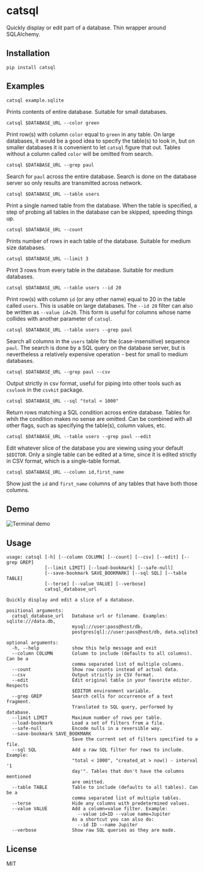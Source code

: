 catsql
======

Quickly display or edit part of a database.  Thin wrapper around SQLAlchemy.

Installation
------------

`pip install catsql`

Examples
--------

`catsql example.sqlite`

Prints contents of entire database.  Suitable for small databases.

`catsql $DATABASE_URL --color green`

Print row(s) with column `color` equal to `green` in any table.
On large databases, it would be a good idea to specify the table(s) to
look in, but on smaller databases it is convenient to let `catsql`
figure that out.  Tables without a column called `color` will be
omitted from search.

`catsql $DATABASE_URL --grep paul`

Search for `paul` across the entire database. Search is done on the
database server so only results are transmitted across network.

`catsql $DATABASE_URL --table users`

Print a single named table from the database.  When the table is specified,
a step of probing all tables in the database can be skipped, speeding things
up.

`catsql $DATABASE_URL --count`

Prints number of rows in each table of the database.  Suitable for medium
size databases.

`catsql $DATABASE_URL --limit 3`

Print 3 rows from every table in the database.  Suitable for medium
databases.

`catsql $DATABASE_URL --table users --id 20`

Print row(s) with column `id` (or any other name) equal to 20 in the
table called `users`. This is usable on large databases.  The `--id
20` filter can also be written as `--value id=20`. This form is useful
for columns whose name collides with another parameter of `catsql`.

`catsql $DATABASE_URL --table users --grep paul`

Search all columns in the `users` table for the (case-insensitive)
sequence `paul`.  The search is done by a SQL query on the database
server, but is nevertheless a relatively expensive operation - best for
small to medium databases.

`catsql $DATABASE_URL --grep paul --csv`

Output strictly in csv format, useful for piping into other tools
such as `csvlook` in the `csvkit` package.

`catsql $DATABASE_URL --sql "total < 1000"`

Return rows matching a SQL condition across entire database.  Tables for
whih the condition makes no sense are omitted.  Can be combined with
all other flags, such as specifying the table(s), column values, etc.

`catsql $DATABASE_URL --table users --grep paul --edit`

Edit whatever slice of the database you are viewing using your default
`$EDITOR`.  Only a single table can be edited at a time, since it is
edited strictly in CSV format, which is a single-table format.

`catsql $DATABASE_URL --column id,first_name`

Show just the `id` and `first_name` columns of any tables that have both
those columns.

Demo
----

![Terminal demo](https://cloud.githubusercontent.com/assets/118367/13240849/048e2834-d9b4-11e5-9510-7812f2fc1b71.gif)

Usage
-----

```
usage: catsql [-h] [--column COLUMN] [--count] [--csv] [--edit] [--grep GREP]
              [--limit LIMIT] [--load-bookmark] [--safe-null]
              [--save-bookmark SAVE_BOOKMARK] [--sql SQL] [--table TABLE]
              [--terse] [--value VALUE] [--verbose]
              catsql_database_url

Quickly display and edit a slice of a database.

positional arguments:
  catsql_database_url   Database url or filename. Examples: sqlite:///data.db,
                        mysql://user:pass@host/db,
                        postgres[ql]://user:pass@host/db, data.sqlite3

optional arguments:
  -h, --help            show this help message and exit
  --column COLUMN       Column to include (defaults to all columns). Can be a
                        comma separated list of multiple columns.
  --count               Show row counts instead of actual data.
  --csv                 Output strictly in CSV format.
  --edit                Edit original table in your favorite editor. Respects
                        $EDITOR environment variable.
  --grep GREP           Search cells for occurrence of a text fragment.
                        Translated to SQL query, performed by database.
  --limit LIMIT         Maximum number of rows per table.
  --load-bookmark       Load a set of filters from a file.
  --safe-null           Encode nulls in a reversible way.
  --save-bookmark SAVE_BOOKMARK
                        Save the current set of filters specified to a file.
  --sql SQL             Add a raw SQL filter for rows to include. Example:
                        "total < 1000", "created_at > now() - interval '1
                        day'". Tables that don't have the columns mentioned
                        are omitted.
  --table TABLE         Table to include (defaults to all tables). Can be a
                        comma separated list of multiple tables.
  --terse               Hide any columns with predetermined values.
  --value VALUE         Add a column=value filter. Example:
                          --value id=ID --value name=Jupiter
                        As a shortcut you can also do:
                          --id ID --name Jupiter
  --verbose             Show raw SQL queries as they are made.
```

License
-------

MIT
